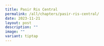 ```yaml
---
title: Pasir Ris Central
permalink: /all/chapters/pasir-ris-central/
date: 2023-11-21
layout: post
description: ""
image: ""
variant: tiptap
---
```

